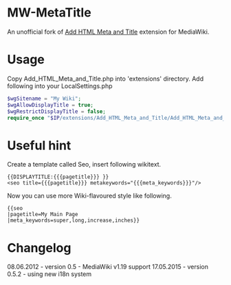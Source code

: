 MW-MetaTitle
============

An unofficial fork of [Add HTML Meta and Title](http://www.mediawiki.org/wiki/Extension:Add_HTML_Meta_and_Title) extension for MediaWiki.

Usage
=====
Copy Add_HTML_Meta_and_Title.php into 'extensions' directory.
Add following into your LocalSettings.php

```php
$wgSitename = "My Wiki";  
$wgAllowDisplayTitle = true;  
$wgRestrictDisplayTitle = false;  
require_once "$IP/extensions/Add_HTML_Meta_and_Title/Add_HTML_Meta_and_Title.php';
```

Useful hint
===========
Create a template called Seo, insert following wikitext.


    {{DISPLAYTITLE:{{{pagetitle}}} }}
    <seo title={{{pagetitle}}} metakeywords="{{{meta_keywords}}}"/>
Now you can use more Wiki-flavoured style like following.


    {{seo
    |pagetitle=My Main Page
    |meta_keywords=super,long,increase,inches}}

Changelog
=========
08.06.2012 - version 0.5   - MediaWiki v1.19 support
17.05.2015 - version 0.5.2 - using new i18n system
